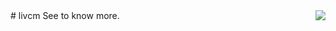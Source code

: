 <img align="right" src="https://github-readme-stats.vercel.app/api?username=livcm&show_icons=true&icon_color=CE1D2D&text_color=718096&bg_color=ffffff&hide_title=true" />
# livcm
See <https://livcm.github.io> to know more.
